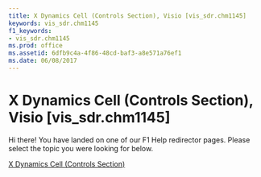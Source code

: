 ```yaml
---
title: X Dynamics Cell (Controls Section), Visio [vis_sdr.chm1145]
keywords: vis_sdr.chm1145
f1_keywords:
- vis_sdr.chm1145
ms.prod: office
ms.assetid: 6dfb9c4a-4f86-48cd-baf3-a8e571a76ef1
ms.date: 06/08/2017
---
```



# X Dynamics Cell (Controls Section), Visio [vis_sdr.chm1145]

Hi there! You have landed on one of our F1 Help redirector pages. Please select the topic you were looking for below.

[X Dynamics Cell (Controls Section)](http://msdn.microsoft.com/library/9757dfb4-6d37-0517-17fe-7593ff12bbfe%28Office.15%29.aspx)

